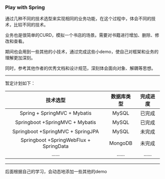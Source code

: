 ### Play with Spring

通过几种不同的技术选型来实现相同的业务功能，在这个过程中，体会不同的技术，比较不同的技术。



业务也是很简单的CURD，模拟一个书店的场景。需要对书籍进行增加、删除、修改和查看。

期间也会用到一些其他的小技术，通过完成这些小demo，使自己对框架和业务的理解更加深刻。

同时，参考其他作者的优秀文档和设计规范，深刻体会面向对象、解耦等思想。

---

暂定计划如下：

|                技术选型                 | 数据库类型 | 完成进度 |
| :-------------------------------------: | :--------: | :------: |
|      Spring + SpringMVC + Mybatis       |   MySQL    |  已完成  |
|    Springboot  +SpringMVC + Mybatis     |   MySQL    |  已完成  |
|   Springboot  +SpringMVC + SpringJPA    |   MySQL    |  未完成  |
| Springboot  +SpringWebFlux + SpringData |  MongoDB   |  未完成  |
|                 ......                  |   ......   |  ......  |

---

后面根据自己的学习，会动态地添加一些其他的demo
